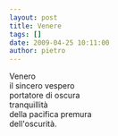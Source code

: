 ```yaml
---
layout: post
title: Venere
tags: []
date: 2009-04-25 10:11:00
author: pietro
---
```

Venero<br/>il sincero vespero<br/>portatore di oscura<br/>tranquillità<br/>della pacifica premura<br/>dell'oscurità.
